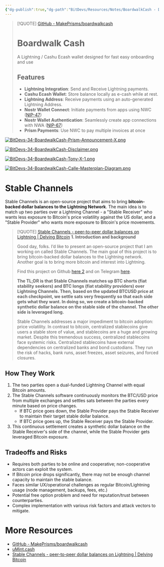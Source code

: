 ```yaml
---
{"dg-publish":true,"dg-path":"BitDevs/Resources/Notes/BoardwalkCash - Dollar-based ecash wallet leveraging nostr and Stable Channels.md","permalink":"/bit-devs/resources/notes/boardwalk-cash-dollar-based-ecash-wallet-leveraging-nostr-and-stable-channels/","title":"BoardwalkCash - Dollar-based ecash wallet leveraging nostr and Stable Channels","tags":["bitcoin","bitdevs","socratic-34","chaumian_ecash","lightning","custody","wallet"],"noteIcon":"3","created":"2024-05-16T19:46:14.857-10:00","updated":"2024-11-25T12:06:14.581-10:00"}
---
```




> [!QUOTE] [GitHub - MakePrisms/boardwalkcash](https://github.com/MakePrisms/boardwalkcash)
> # Boardwalk Cash
> 
> A Lightning / Cashu Ecash wallet designed for fast easy onboarding and use
> 
> ## Features
> - **Lightning Integration**: Send and Receive Lightning payments.
> - **Cashu Ecash Wallet**: Store balance locally as e-cash while at rest.
> - **Lightning Address**: Receive payments using an auto-generated Lightning Address.
> - **Nostr Wallet Connect**: Initiate payments from apps using NWC ([NIP-47](https://github.com/nostr-protocol/nips/blob/master/47.md))
> - **Nostr Wallet Authentication**: Seamlessly create app connections with NWA ([NIP-67](https://github.com/benthecarman/nips/blob/nostr-wallet-connect-connect/67.md))
> - **Prism Payments**: Use NWC to pay multiple invoices at once

[![BitDevs-34-BoardwalkCash-Prism-Announcement-X.png](/img/user/para/artifacts/BitDevs-34-BoardwalkCash-Prism-Announcement-X.png)](https://x.com/makeprisms/status/1790423585888280756)

[![BitDevs-34-BoardwalkCash-Disclaimer.png](/img/user/para/artifacts/BitDevs-34-BoardwalkCash-Disclaimer.png)](https://boardwalkcash.com/setup)

[![BitDevs-34-BoardwalkCash-Tony-X-1.png](/img/user/para/artifacts/BitDevs-34-BoardwalkCash-Tony-X-1.png)](https://x.com/tonklaus/status/1790460672897069527)

[![BitDevs-34-BoardwalkCash-Calle-Masterplan-Diagram.png](/img/user/para/artifacts/BitDevs-34-BoardwalkCash-Calle-Masterplan-Diagram.png)](https://x.com/callebtc/status/1770097016686645642)

# Stable Channels

Stable Channels is an open-source project that aims to bring **bitcoin-backed dollar balances to the Lightning Network**. The main idea is to match up two parties over a Lightning Channel - a "Stable Receiver" who wants less exposure to Bitcoin's price volatility against the US dollar, and a "Stable Provider" who wants more exposure to Bitcoin's price movements.

> [!QUOTE] [Stable Channels - peer-to-peer dollar balances on Lightning | Delving Bitcoin](https://delvingbitcoin.org/t/stable-channels-peer-to-peer-dollar-balances-on-lightning/875)
> **1. Introduction and background**
> 
> Good day, folks. I’d like to present an open-source project that I am working on called Stable Channels. The main goal of this project is to bring bitcoin-backed dollar balances to the Lightning network. Another goal is to bring more bitcoin and interest into Lightning.
> 
> Find this project on Github [here 2](https://github.com/toneloc/stable-channels/) and on Telegram [here](https://t.me/+jvZKrdM6XZFjZGMx).
> 
> **The TL;DR is that Stable Channels matches up BTC shorts (fiat stability seekers) and BTC longs (fiat stability providers) over Lightning Channels. Then, based on the updated BTCUSD price at each checkpoint, we settle sats very frequently so that each side gets what they want. In doing so, we create a bitcoin-backed synthetic dollar balance on the stable side of the channel. The other side is leveraged long.**
> 
> Stable Channels addresses a major impediment to bitcoin adoption: price volatility. In contrast to bitcoin, centralized stablecoins give users a stable store of value, and stablecoins are a huge and growing market. Despite this tremendous success, centralized stablecoins face systemic risks. Centralized stablecoins have external dependencies on centralized banks and bond custodians. They run the risk of hacks, bank runs, asset freezes, asset seizures, and forced closures.
> 

## How They Work

1. The two parties open a dual-funded Lightning Channel with equal Bitcoin amounts.
2. The Stable Channels software continuously monitors the BTC/USD price from multiple exchanges and settles sats between the parties every minute based on price changes.
   - If BTC price goes down, the Stable Provider pays the Stable Receiver to maintain their target stable dollar balance.
   - If BTC price goes up, the Stable Receiver pays the Stable Provider.
3. This continuous settlement creates a synthetic dollar balance on the Stable Receiver's side of the channel, while the Stable Provider gets leveraged Bitcoin exposure.

## Tradeoffs and Risks

- Requires both parties to be online and cooperative; non-cooperative actors can exploit the system.
- If Bitcoin price drops significantly, there may not be enough channel capacity to maintain the stable balance.
- Faces similar UX/operational challenges as regular Bitcoin/Lightning usage (node management, backups, fees, etc.)
- Potential free option problem and need for reputation/trust between counterparties.
- Complex implementation with various risk factors and attack vectors to mitigate.

# More Resources
- [GitHub - MakePrisms/boardwalkcash](https://github.com/MakePrisms/boardwalkcash)
- [uMint.cash](https://umint.cash/how#faq)
- [Stable Channels - peer-to-peer dollar balances on Lightning | Delving Bitcoin](https://delvingbitcoin.org/t/stable-channels-peer-to-peer-dollar-balances-on-lightning/875)
